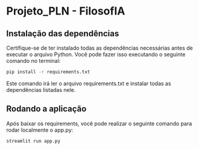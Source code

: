 # Projeto_PLN - FilosofIA

## Instalação das dependências
Certifique-se de ter instalado todas as dependências necessárias antes de executar o arquivo Python. Você pode fazer isso executando o seguinte comando no terminal:

```bash
pip install -r requirements.txt
```

Este comando irá ler o arquivo requirements.txt e instalar todas as dependências listadas nele.

## Rodando a aplicação
Após baixar os requirements, você pode realizar o seguinte comando para rodar localmente o app.py:
```bash
streamlit run app.py
```
